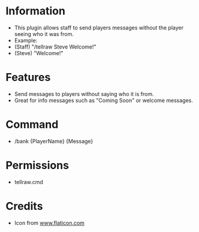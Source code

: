 # Information 
 - This plugin allows staff to send players messages without the player seeing who it was from.
 - Example:
 - (Staff) "/tellraw Steve Welcome!"
 - (Steve) "Welcome!"
# Features 
- Send messages to players without saying who it is from.
- Great for info messages such as "Coming Soon" or welcome messages.
# Command
- /bank {PlayerName} {Message}
# Permissions
- tellraw.cmd
# Credits
- Icon from www.flaticon.com

